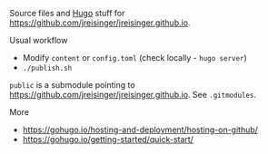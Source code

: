 Source files and [Hugo](https://gohugo.io/) stuff for https://github.com/jreisinger/jreisinger.github.io.

Usual workflow

* Modify `content` or `config.toml` (check locally - `hugo server`)
* `./publish.sh`

`public` is a submodule pointing to https://github.com/jreisinger/jreisinger.github.io. See `.gitmodules`.

More

* https://gohugo.io/hosting-and-deployment/hosting-on-github/
* https://gohugo.io/getting-started/quick-start/
